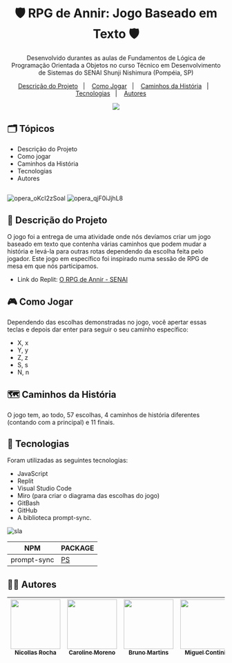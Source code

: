 <h1 align="center"> 🛡 RPG de Annir: Jogo Baseado em Texto 🛡 </h1>

<p align="center">
Desenvolvido durantes as aulas de Fundamentos de Lógica de Programação Orientada a Objetos no curso Técnico em Desenvolvimento de Sistemas do SENAI Shunji Nishimura (Pompéia, SP)
</p>

<p align="center">
  <a href="#-descrição-do-projeto">Descrição do Projeto</a>&nbsp;&nbsp;&nbsp;|&nbsp;&nbsp;&nbsp;
  <a href="#-como-jogar">Como Jogar</a>&nbsp;&nbsp;&nbsp;|&nbsp;&nbsp;&nbsp;
  <a href="#-caminhos-da-história">Caminhos da História</a>&nbsp;&nbsp;&nbsp;|&nbsp;&nbsp;&nbsp;
  <a href="#-tecnologias">Tecnologias</a>&nbsp;&nbsp;&nbsp;|&nbsp;&nbsp;&nbsp;
  <a href="#-autores">Autores</a>&nbsp;&nbsp;&nbsp;&nbsp;&nbsp;&nbsp;
</p>

<p align="center">
<img src="https://img.shields.io/static/v1?label=STATUS&message=%20FINALIZADO&color=GREEN&style=for-the-badge)"/>
</p>

## 🗂 Tópicos

* Descrição do Projeto
* Como jogar
* Caminhos da História
* Tecnologias
* Autores

##
![opera_oKcI2zSoal](https://i.imgur.com/37D0JiS.png)
![opera_qjF0iJjhL8](https://i.imgur.com/qHSswak.png)

## 🧾 Descrição do Projeto

O jogo foi a entrega de uma atividade onde nós devíamos criar um jogo baseado em texto que contenha várias caminhos que podem mudar a história e levá-la para outras rotas dependendo da escolha feita pelo jogador. Este jogo em específico foi inspirado numa sessão de RPG de mesa em que nós participamos.

* Link do Replit: [O RPG de Annir - SENAI](https://replit.com/@nicogames320/O-RPG-de-Annir?=v1)

## 🎮 Como Jogar
Dependendo das escolhas demonstradas no jogo, você apertar essas teclas e depois dar enter para seguir o seu caminho específico:
* X, x
* Y, y
* Z, z
* S, s
* N, n

## 🗺 Caminhos da História
O jogo tem, ao todo, 57 escolhas, 4 caminhos de história diferentes (contando com a principal) e 11 finais.

## 👾 Tecnologias

Foram utilizadas as seguintes tecnologias:
* JavaScript
* Replit
* Visual Studio Code
* Miro (para criar o diagrama das escolhas do jogo)
* GitBash
* GitHub
* A biblioteca prompt-sync.

![sla](https://i.imgur.com/ONSD085.png)

| NPM | PACKAGE |
| ------ | ------ |
| prompt-sync | [PS](https://www.npmjs.com/package/prompt-sync) |

## 👨‍💼 Autores

| [<img src="https://avatars.githubusercontent.com/u/117852880?v=4" width=115><br><sub>Nicollas Rocha</sub>](https://github.com/knboo320) |  [<img src="https://avatars.githubusercontent.com/u/117325291?v=4" width=115><br><sub>Caroline Moreno</sub>](https://github.com/caroline-moreno) |  [<img src="https://avatars.githubusercontent.com/u/117850709?v=4" width=115><br><sub>Bruno Martins</sub>](https://github.com/amikjrt) |  [<img src="https://i.imgur.com/AgFrduH.png" width=115><br><sub>Miguel Contini</sub>](https://www.instagram.com/contini.miguell/) |
| :---: | :---: | :---: | :---: |
